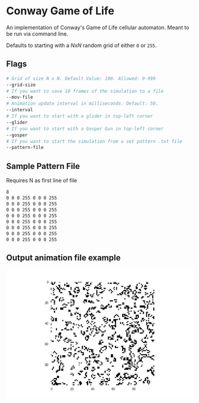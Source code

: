 # Conway Game of Life

An implementation of Conway's Game of Life cellular automaton. Meant to be run via command line. 

Defaults to starting with a _NxN_ random grid of either `0` or `255`.

## Flags

```bash
# Grid of size N x N. Default Value: 100. Allowed: 9-999
--grid-size
# If you want to save 10 frames of the simulation to a file
--mov-file
# Animation update interval in milliseconds. Default: 50. 
--interval
# If you want to start with a glider in top-left corner
--glider
# If you want to start with a Gosper Gun in top-left corner
--gosper
# If you want to start the simulation from a set pattern .txt file
--pattern-file
```

## Sample Pattern File

Requires N as first line of file

```
8
0 0 0 255 0 0 0 255
0 0 0 255 0 0 0 255
0 0 0 255 0 0 0 255
0 0 0 255 0 0 0 255
0 0 0 255 0 0 0 255
0 0 0 255 0 0 0 255
0 0 0 255 0 0 0 255
0 0 0 255 0 0 0 255
```

## Output animation file example

![](https://github.com/caithess/conway-game-of-life/blob/master/conway_example.gif)
